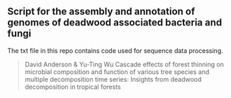 ## Script for the assembly and annotation of genomes of deadwood associated bacteria and fungi

The txt file in this repo contains code used for sequence data processing.

> David Anderson & Yu-Ting Wu 
> Cascade effects of forest thinning on microbial composition and function of various tree species and multiple decomposition time series: Insights from deadwood decomposition in tropical forests



